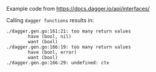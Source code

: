 Example code from https://docs.dagger.io/api/interfaces/

Calling `dagger functions` results in:

```
./dagger.gen.go:161:21: too many return values                
        have (bool, nil)                                      
        want (bool)                                           
./dagger.gen.go:166:19: too many return values                
        have (bool, error)                                    
        want (bool)                                           
./dagger.gen.go:166:29: undefined: ctx    
